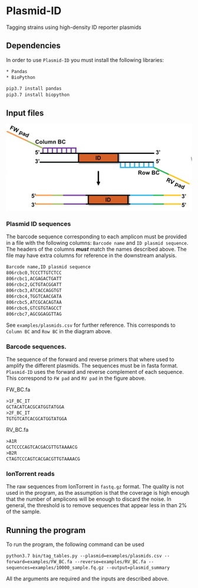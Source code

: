 # Plasmid-ID
Tagging strains using high-density ID reporter plasmids


## Dependencies

In order to use ```Plasmid-ID``` you must install the following libraries:

    * Pandas
    * BioPython


```sh
pip3.7 install pandas
pip3.7 install biopython

```

## Input files

![Diagram](figures/Workflow_IT_PCR-01B.png)

### Plasmid ID sequences

The barcode sequence corresponding to each amplicon must be provided in a file with the following columns: ```Barcode name``` and ```ID plasmid sequence```. The headers of the columns ***must*** match the names described above. The file may have extra columns for reference in the downstream analysis. 

```csv
Barcode name,ID plasmid sequence
806rcbc0,TCCCTTGTCTCC
806rcbc1,ACGAGACTGATT
806rcbc2,GCTGTACGGATT
806rcbc3,ATCACCAGGTGT
806rcbc4,TGGTCAACGATA
806rcbc5,ATCGCACAGTAA
806rcbc6,GTCGTGTAGCCT
806rcbc7,AGCGGAGGTTAG
```


See ```examples/plasmids.csv``` for further reference. This corresponds to ```Column BC``` and ```Row BC``` in the diagram above. 

### Barcode sequences. 

The sequence of the forward and reverse primers that where used to amplify the different plasmids. The sequences must be in fasta format. ```Plasmid-ID``` uses the forward and reverse complement of each sequence.  This correspond to ```FW pad``` and ```RV pad``` in the figure above. 


FW_BC.fa
```
>1F_BC_IT   
GCTACATCACGCATGGTATGGA
>2F_BC_IT   
TGTGTCATCACGCATGGTATGGA
```

RV_BC.fa
```
>A1R    
GCTCCCCAGTCACGACGTTGTAAAACG
>B2R    
CTAGTCCCAGTCACGACGTTGTAAAACG
```


### IonTorrent reads

The raw sequences from IonTorrent in ```fastq.gz``` format. The quality is not used in the program, as the assumption is that the coverage is high enough that the number of amplicons will be enough to discard the noise. In general, the threshold is to remove sequences that appear less in than 2% of the sample. 




## Running the program 

To run the program, the following command can be used

```
python3.7 bin/tag_tables.py --plasmid=examples/plasmids.csv --forward=examples/FW_BC.fa --reverse=examples/RV_BC.fa --sequences=examples/10000_sample.fq.gz --output=plasmid_summary
```

All the arguments are required and the inputs are described above. 
